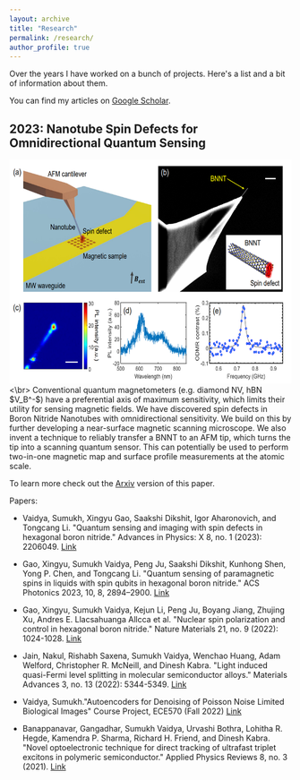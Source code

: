 ```yaml
---
layout: archive
title: "Research"
permalink: /research/
author_profile: true
---
```


Over the years I have worked on a bunch of projects. 
Here's a list and a bit of information about them.

You can find my articles on <a href="https://scholar.google.com/citations?user=6DuGsdEAAAAJ&hl=en">Google Scholar</a>.

2023: Nanotube Spin Defects for Omnidirectional Quantum Sensing
------
<img src='/images/BNNT_Probe.png' width="600" height="400">
<\br>
Conventional quantum magnetometers (e.g. diamond NV, hBN $V_B^-$) have a preferential axis of maximum sensitivity, which limits their utility for sensing magnetic fields. 
We have discovered spin defects in Boron Nitride Nanotubes with omnidirectional sensitivity. We build on this by further developing a near-surface magnetic scanning microscope. 
We also invent a technique to reliably transfer a BNNT to an AFM tip, which turns the tip into a scanning quantum sensor. This can potentially be used to perform two-in-one magnetic map and surface profile measurements at the atomic scale. 

To learn more check out the [Arxiv](https://arxiv.org/abs/2310.02709) version of this paper. 


Papers:

* Vaidya, Sumukh, Xingyu Gao, Saakshi Dikshit, Igor Aharonovich, and Tongcang Li. "Quantum sensing and imaging with spin defects in hexagonal boron nitride." Advances in Physics: X 8, no. 1 (2023): 2206049. [Link](https://www.tandfonline.com/doi/full/10.1080/23746149.2023.2206049)

* Gao, Xingyu, Sumukh Vaidya, Peng Ju, Saakshi Dikshit, Kunhong Shen, Yong P. Chen, and Tongcang Li. "Quantum sensing of paramagnetic spins in liquids with spin qubits in hexagonal boron nitride." ACS Photonics 2023, 10, 8, 2894–2900. [Link](https://pubs.acs.org/doi/10.1021/acsphotonics.3c00621)

* Gao, Xingyu, Sumukh Vaidya, Kejun Li, Peng Ju, Boyang Jiang, Zhujing Xu, Andres E. Llacsahuanga Allcca et al. "Nuclear spin polarization and control in hexagonal boron nitride." Nature Materials 21, no. 9 (2022): 1024-1028. [Link](https://www.nature.com/articles/s41563-022-01329-8)

* Jain, Nakul, Rishabh Saxena, Sumukh Vaidya, Wenchao Huang, Adam Welford, Christopher R. McNeill, and Dinesh Kabra. "Light induced quasi-Fermi level splitting in molecular semiconductor alloys." Materials Advances 3, no. 13 (2022): 5344-5349. [Link](https://pubs.rsc.org/en/content/articlehtml/2022/ma/d2ma00131d)

* Vaidya, Sumukh."Autoencoders for Denoising of Poisson Noise Limited Biological Images" Course Project, ECE570 (Fall 2022) [Link](http://academicpages.github.io/files/2211182245Winter_ECE570_FinalReport.pdf)

* Banappanavar, Gangadhar, Sumukh Vaidya, Urvashi Bothra, Lohitha R. Hegde, Kamendra P. Sharma, Richard H. Friend, and Dinesh Kabra. "Novel optoelectronic technique for direct tracking of ultrafast triplet excitons in polymeric semiconductor." Applied Physics Reviews 8, no. 3 (2021). [Link](https://pubs.aip.org/aip/apr/article-abstract/8/3/031415/124859/Novel-optoelectronic-technique-for-direct-tracking?redirectedFrom=fulltext)
 
